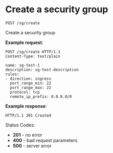 # Create a security group

`POST /sg/create`

Create a security group

**Example request**:

    POST /sg/create HTTP/1.1
    Content-Type: text/plain

    name: sg-test-1
    description: sg-test-description
    rules:
    - direction: ingress
      port_range_min: 22
      port_range_max: 22
      protocol: tcp
      remote_ip_prefix: 0.0.0.0/0

**Example response**:

    HTTP/1.1 201 Created

Status Codes:

- **201** - no error
- **400** - bad request parameters
- **500** - server error

